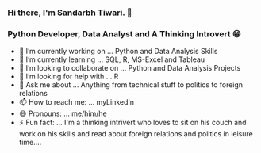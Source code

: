 ### Hi there, I'm Sandarbh Tiwari. 👋
### Python Developer, Data Analyst and A Thinking Introvert :grin:
<!--
**dev-sandarbh/dev-sandarbh** is a ✨ _special_ ✨ repository because its `README.md` (this file) appears on your GitHub profile.

Here are some ideas to get you started:-->

- 🔭 I’m currently working on ... Python and Data Analysis Skills
- 🌱 I’m currently learning ... SQL, R, MS-Excel and Tableau
- 👯 I’m looking to collaborate on ... Python and Data Analysis Projects
- 🤔 I’m looking for help with ... R
- 💬 Ask me about ... Anything from technical stuff to politics to foreign relations
- 📫 How to reach me: ... myLinkedIn
- 😄 Pronouns: ... me/him/he
- ⚡ Fun fact: ... I'm a thinking intrivert who loves to sit on his couch and work on his skills and read about foreign relations and politics in leisure time....
